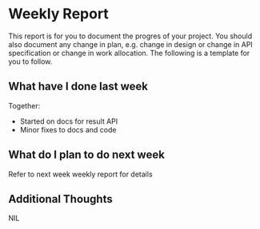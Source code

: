 # Weekly Report

This report is for you to document the progres of your project. You should also document any change in plan, e.g. change in design or change in API specification or change in work allocation. The following is a template for you to follow.

## What have I done last week

Together:  
- Started on docs for result API
- Minor fixes to docs and code

## What do I plan to do next week

Refer to next week weekly report for details

## Additional Thoughts
NIL
